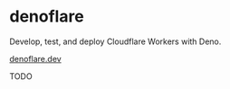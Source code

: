 # denoflare
Develop, test, and deploy Cloudflare Workers with Deno.

[denoflare.dev](https://denoflare.dev)

TODO
